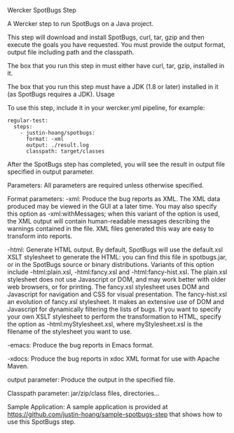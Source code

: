 Wercker SpotBugs Step

A Wercker step to run SpotBugs on a Java project.

This step will download and install SpotBugs, curl, tar, gzip and then execute the goals you have requested. You must provide the output format, output file including path and the classpath.

The box that you run this step in must either have curl, tar, gzip, installed in it. 

The box that you run this step must have a JDK (1.8 or later) installed in it (as SpotBugs requires a JDK).
Usage

To use this step, include it in your wercker.yml pipeline, for example:

```
regular-test:
  steps:
    - justin-hoang/spotbugs:
      format: -xml
      output: ./result.log
      classpath: target/classes
```


After the SpotBugs step has completed, you will see the result in output file specified in output parameter.

Parameters:
All parameters are required unless otherwise specified.

Format parameters:
-xml:  Produce the bug reports as XML. The XML data produced may be viewed in the GUI at a later time. You may also specify this option as -xml:withMessages; when this variant of the option is used, the XML output will contain human-readable messages describing the warnings contained in the file. XML files generated this way are easy to transform into reports.

-html:  Generate HTML output. By default, SpotBugs will use the default.xsl XSLT stylesheet to generate the HTML: you can find this file in spotbugs.jar, or in the SpotBugs source or binary distributions. Variants of this option include -html:plain.xsl, -html:fancy.xsl and -html:fancy-hist.xsl. The plain.xsl stylesheet does not use Javascript or DOM, and may work better with older web browsers, or for printing. The fancy.xsl stylesheet uses DOM and Javascript for navigation and CSS for visual presentation. The fancy-hist.xsl an evolution of fancy.xsl stylesheet. It makes an extensive use of DOM and Javascript for dynamically filtering the lists of bugs.
  If you want to specify your own XSLT stylesheet to perform the transformation to HTML, specify the option as -html:myStylesheet.xsl, where myStylesheet.xsl is the filename of the stylesheet you want to use.

-emacs:  Produce the bug reports in Emacs format.

-xdocs:  Produce the bug reports in xdoc XML format for use with Apache Maven.

output parameter:
Produce the output in the specified file.

Classpath parameter:
jar/zip/class files, directories...

Sample Application:
A sample application is provided at https://github.com/justin-hoang/sample-spotbugs-step that shows how to use this SpotBugs step.
